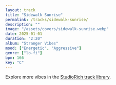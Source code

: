 ```yaml
---
layout: track
title: "Sidewalk Sunrise"
permalink: /tracks/sidewalk-sunrise/
description: ""
image: "/assets/covers/sidewalk-sunrise.webp"
date: 2025-01-01
duration: "2:20"
album: "Stranger Vibes"
mood: ["Energetic", "Aggressive"]
genre: ["lo-fi"]
bpm: 166
key: "C"
---
```


Explore more vibes in the [StudioRich track library](/tracks/).
